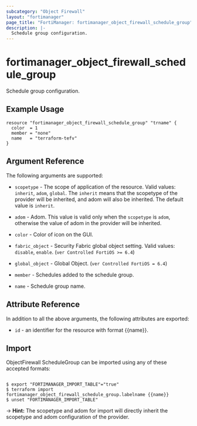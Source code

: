 ```yaml
---
subcategory: "Object Firewall"
layout: "fortimanager"
page_title: "FortiManager: fortimanager_object_firewall_schedule_group"
description: |-
  Schedule group configuration.
---
```


# fortimanager_object_firewall_schedule_group
Schedule group configuration.

## Example Usage

```hcl
resource "fortimanager_object_firewall_schedule_group" "trname" {
  color  = 1
  member = "none"
  name   = "terraform-tefv"
}
```

## Argument Reference


The following arguments are supported:

* `scopetype` - The scope of application of the resource. Valid values: `inherit`, `adom`, `global`. The `inherit` means that the scopetype of the provider will be inherited, and adom will also be inherited. The default value is `inherit`.
* `adom` - Adom. This value is valid only when the `scopetype` is `adom`, otherwise the value of adom in the provider will be inherited.

* `color` - Color of icon on the GUI.
* `fabric_object` - Security Fabric global object setting. Valid values: `disable`, `enable`.
 (`ver Controlled FortiOS >= 6.4`)
* `global_object` - Global Object. (`ver Controlled FortiOS = 6.4`)
* `member` - Schedules added to the schedule group.
* `name` - Schedule group name.


## Attribute Reference

In addition to all the above arguments, the following attributes are exported:
* `id` - an identifier for the resource with format {{name}}.

## Import

ObjectFirewall ScheduleGroup can be imported using any of these accepted formats:
```

$ export "FORTIMANAGER_IMPORT_TABLE"="true"
$ terraform import fortimanager_object_firewall_schedule_group.labelname {{name}}
$ unset "FORTIMANAGER_IMPORT_TABLE"
```
-> **Hint:** The scopetype and adom for import will directly inherit the scopetype and adom configuration of the provider.
